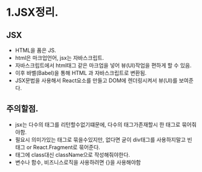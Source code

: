 # 1.JSX정리.

## JSX

- HTML을 품은 JS.
- html은 마크업언어, jsx는 자바스크립트.
- 자바스크립트에서 html태그 같은 마크업을 넣어 뷰(UI)작업을 편하게 할 수 있음.
- 이후 바벨(Babel)을 통해 HTML 과 자바스크립트로 변환됨.
- JSX문법을 사용해서 React요소를 만들고 DOM에 렌더링시켜서 뷰(UI)를 보여준다.

## 주의할점.

- jsx는 다수의 태그를 리턴할수없기떄문에, 다수의 태그가존재할시 한 태그로 묶어줘야함.
- 필요시 의미가있는 태그로 묶을수있지만, 없다면 굳이 div태그를 사용하지말고 빈태그 or React.Fragment로 묶어준다.
- 태그에 class대신 className으로 작성해줘야한다.
- 변수나 함수, 비즈니스로직을 사용하려면 {}을 사용해야함

